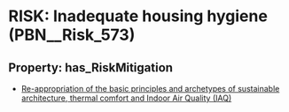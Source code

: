 # RISK: __Inadequate housing hygiene__ (PBN__Risk_573)

## Property: has_RiskMitigation

* [Re-appropriation of the basic principles and archetypes of sustainable architecture, thermal comfort and Indoor Air Quality (IAQ)](PBN__RiskMitigation_801)

